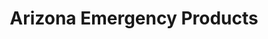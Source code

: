 ---
title: "Arizona Emergency Products"
url: /phoenix/arizona-emergency-products/
shop: Autoteile
---
